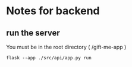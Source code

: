 # Notes for backend

## run the server
You must be in the root directory ( /gift-me-app )
```
flask --app ./src/api/app.py run
```